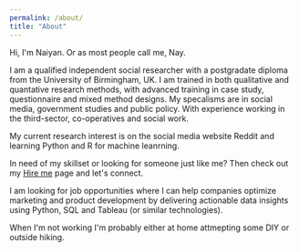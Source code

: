```yaml
---
permalink: /about/
title: "About"
---
```


Hi, I'm Naiyan. Or as most people call me, Nay.

I am a qualified independent social researcher with a postgradate diploma from the University of Birmingham, UK. I am trained in both qualitative and quantative research methods, with advanced training in case study, questionnaire and mixed method designs. My specalisms are in social media, government studies and public policy. With experience working in the third-sector, co-operatives and social work. 

My current research interest is on the social media website Reddit and learning Python and R for machine leanrning.

In need of my skillset or looking for someone just like me? Then check out my [Hire me](/_pages/hire-me.md) page and let's connect.

I am looking for job opportunities where I can help companies optimize marketing and product development by delivering actionable data insights using Python, SQL and Tableau (or similar technologies).

When I'm not working I'm probably either at home attmepting some DIY or outside hiking.
